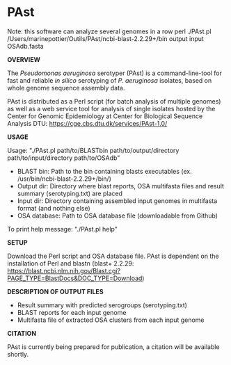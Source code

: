 # PAst

Note: this software can analyze several genomes in a row
perl ./PAst.pl /Users/marinepottier/Outils/PAst/ncbi-blast-2.2.29+/bin output input OSAdb.fasta

<b>OVERVIEW</b>

The <i>Pseudomonas aeruginosa</i> serotyper (PAst) is a command-line-tool for fast and reliable <i>in silico</i> serotyping of <i>P. aeruginosa</i> isolates, based on whole genome sequence assembly data. 

PAst is distributed as a Perl script (for batch analysis of multiple genomes) as well as a web service tool for analysis of single isolates hosted by the Center for Genomic Epidemiology at Center for Biological Sequence Analysis DTU: https://cge.cbs.dtu.dk/services/PAst-1.0/


<b>USAGE</b>

Usage:        "./PAst.pl path/to/BLASTbin path/to/output/directory path/to/input/directory path/to/OSAdb"

- BLAST bin:    Path to the bin containing blasts executables (ex. /usr/bin/ncbi-blast-2.2.29+/bin/)
- Output dir:   Directory where blast reports, OSA multifasta files and result summary (serotyping.txt) are placed
- Input dir:    Directory containing assembled input genomes in multifasta format (and nothing else)
- OSA database: Path to OSA database file (downloadable from Github)

To print help message: "./PAst.pl help"


<b>SETUP</b>

Download the Perl script and OSA database file. PAst is dependent on the installation of Perl and blastn (blast+ 2.2.29: https://blast.ncbi.nlm.nih.gov/Blast.cgi?PAGE_TYPE=BlastDocs&DOC_TYPE=Download)


<b>DESCRIPTION OF OUTPUT FILES</b>

- Result summary with predicted serogroups (serotyping.txt)
- BLAST reports for each input genome
- Multifasta file of extracted OSA clusters from each input genome

<b>CITATION</b>

PAst is currently being prepared for publication, a citation will be available shortly.
